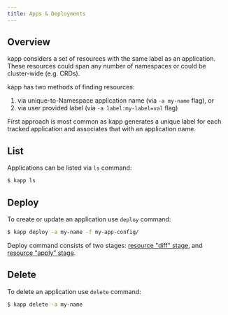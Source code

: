 ```yaml
---
title: Apps & Deployments
---
```


## Overview

kapp considers a set of resources with the same label as an application. These resources could span any number of namespaces or could be cluster-wide (e.g. CRDs).

kapp has two methods of finding resources:

1. via unique-to-Namespace application name (via `-a my-name` flag), or
2. via user provided label (via `-a label:my-label=val` flag)

First approach is most common as kapp generates a unique label for each tracked application and associates that with an application name.

## List

Applications can be listed via `ls` command:

```bash
$ kapp ls
```

## Deploy

To create or update an application use `deploy` command:

```bash
$ kapp deploy -a my-name -f my-app-config/
```

Deploy command consists of two stages: [resource "diff" stage](diff.md), and [resource "apply" stage](apply.md).

## Delete

To delete an application use `delete` command:

```bash
$ kapp delete -a my-name
```
